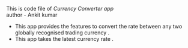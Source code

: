 This is code file of <i> Currency Converter app </i>
</br>
author - Ankit kumar

<ul>
  <li>This app provides the features to convert the rate between any two globally recognised trading currency .</li>
  <li>This app takes the latest currency rate .</li>
</ul>
